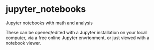 # jupyter_notebooks
Jupyter notebooks with math and analysis

These can be opened/edited with a Jupyter installation on your local computer, via a free online Jupyter envrionment, or just 
viewed with a notebook viewer.
